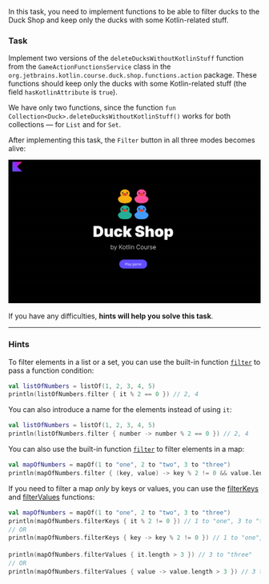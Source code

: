 In this task, you need to implement functions to be able to
filter ducks to the Duck Shop and keep only the ducks with some Kotlin-related stuff.

### Task

Implement two versions of the `deleteDucksWithoutKotlinStuff` function from the `GameActionFunctionsService` class in
the `org.jetbrains.kotlin.course.duck.shop.functions.action` package.
These functions should keep only the ducks with some Kotlin-related stuff (the field `hasKotlinAttribute` is `true`).

We have only two functions, since the function `fun Collection<Duck>.deleteDucksWithoutKotlinStuff()` works for both collections — for `List` and for `Set`.

After implementing this task, the `Filter` button in all three modes becomes alive:

![Current state](../../utils/src/main/resources/images/duck/shop/states/state_6.gif)

If you have any difficulties, **hints will help you solve this task**.

----

### Hints

<div class="hint" title="How to filter items in a list or a set?">

To filter elements in a list or a set, you can use the built-in function [`filter`](https://kotlinlang.org/api/latest/jvm/stdlib/kotlin.collections/filter.html) 
to pass a function condition:
```kotlin
val listOfNumbers = listOf(1, 2, 3, 4, 5)
println(listOfNumbers.filter { it % 2 == 0 }) // 2, 4
```

You can also introduce a name for the elements instead of using `it`:
```kotlin
val listOfNumbers = listOf(1, 2, 3, 4, 5)
println(listOfNumbers.filter { number -> number % 2 == 0 }) // 2, 4
```
</div>

<div class="hint" title="How to filter items in a map?">

You can also use the built-in function [`filter`](https://kotlinlang.org/api/latest/jvm/stdlib/kotlin.collections/filter.html) to filter elements in a map:
```kotlin
val mapOfNumbers = mapOf(1 to "one", 2 to "two", 3 to "three")
println(mapOfNumbers.filter { (key, value) -> key % 2 != 0 && value.length > 3 }) // 3 to "three"
```

If you need to filter a map _only_ by keys or values, you can use the [filterKeys](https://kotlinlang.org/api/latest/jvm/stdlib/kotlin.collections/filter-keys.html#filterkeys) 
and [filterValues](https://kotlinlang.org/api/latest/jvm/stdlib/kotlin.collections/filter-values.html#filtervalues) functions:

```kotlin
val mapOfNumbers = mapOf(1 to "one", 2 to "two", 3 to "three")
println(mapOfNumbers.filterKeys { it % 2 != 0 }) // 1 to "one", 3 to "three"
// OR
println(mapOfNumbers.filterKeys { key -> key % 2 != 0 }) // 1 to "one", 3 to "three"

println(mapOfNumbers.filterValues { it.length > 3 }) // 3 to "three"
// OR
println(mapOfNumbers.filterValues { value -> value.length > 3 }) // 3 to "three"
```
</div>

